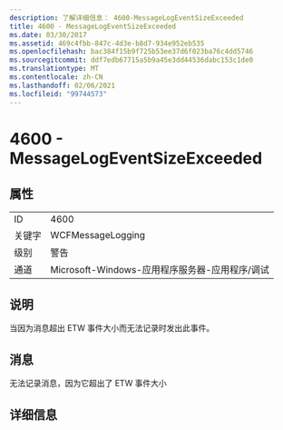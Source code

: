 ```yaml
---
description: 了解详细信息： 4600-MessageLogEventSizeExceeded
title: 4600 - MessageLogEventSizeExceeded
ms.date: 03/30/2017
ms.assetid: 469c4fbb-847c-4d3e-b8d7-934e952eb535
ms.openlocfilehash: bac384f15b9f725b53ee37d6f023ba76c4dd5746
ms.sourcegitcommit: ddf7edb67715a5b9a45e3dd44536dabc153c1de0
ms.translationtype: MT
ms.contentlocale: zh-CN
ms.lasthandoff: 02/06/2021
ms.locfileid: "99744573"
---
```

# <a name="4600---messagelogeventsizeexceeded"></a>4600 - MessageLogEventSizeExceeded

## <a name="properties"></a>属性  
  
|||  
|-|-|  
|ID|4600|  
|关键字|WCFMessageLogging|  
|级别|警告|  
|通道|Microsoft-Windows-应用程序服务器-应用程序/调试|  
  
## <a name="description"></a>说明  

 当因为消息超出 ETW 事件大小而无法记录时发出此事件。  
  
## <a name="message"></a>消息  

 无法记录消息，因为它超出了 ETW 事件大小  
  
## <a name="details"></a>详细信息
